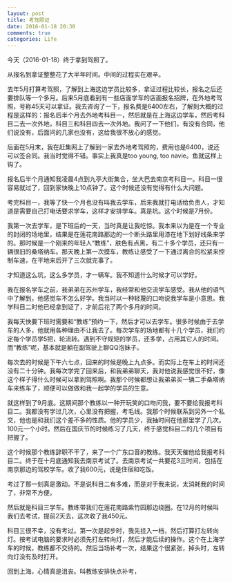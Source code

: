 ```yaml
---
layout: post
title: 考驾照记
date: 2016-01-18 20:30
comments: true
categories: Life
---
```


今天（2016-01-18）终于拿到驾照了。

从报名到拿证整整花了大半年时间。中间的过程实在艰辛。

去年5月打算考驾照，了解到上海这边学员比较多，拿证过程比较长，报名之后还要排队等一个多月。后来5月底看到有一些店面学车的店面报名招牌，在外地考驾照，号称45天可以拿证。我去咨询了一下，报名费是6400左右，了解到大概的过程是这样的：报名后半个月去外地考科目一，然后就是在上海这边学车，然后考科目二去一次外地，科目三和科目四去一次外地。我问了一下他们，有没有合同，他们说没有，后面问的几家也没有，这给我很不放心的感觉。

后面在5月末，我在赶集网上了解到一家去外地考驾照的，费用也是6400，说还可以签合同。我当时觉得不错。事实上我真是too young, too navie。鱼就这样上钩了。

报名后半个月通知我凌晨4点到九亭大街集合，坐大巴去南京考科目一。科目一很容易就过了，回到家快晚上10点钟了。这个时候还没有觉得有什么大问题。

考完科目一，我等了快一个月也没有叫我去学车，后来我就打电话给负责人，才知道是需要自己打电话要求学车，这样才安排学车。真是坑。这个时候是7月份。

我第一次去学车，是下班后的一天，当时真是让我吃惊。我本来以为是在一个专业的封闭的场地里，结果是在莲花南路那边的一个断头路里用漆在地下划好线条来学的。那时候是一个刚来的年轻人“教练”，肤色有点黑，有二十多个学员，还只有一辆很旧的桑塔纳车。那天晚上第一次摸车，教练让感受了一下通过离合的松紧来控制车速，在平地来后开了三次就完事了。

才知道这么坑，这么多学员，才一辆车。我不知道什么时候才可以学好。

我在报名学车之前，我弟弟在苏州学车，我经常和他交流学车感受。我从他的语气中了解到，他感觉车不怎么好学。我当时以一种轻蔑的口吻说我学车是小意思。我学科目二时他已经拿到证了，才前后花了两个多月的时间。

我每天快要下班时需要和“教练”预约一下，然后才可以去学车。很多时候由于去学车的人多，他就用各种理由不让我去了。每次学车的场地都有十几个学员，我们约定每个学员学5把，轮流转。遇到不守规矩的学员，还多学，占用其它人的时间。而“教练”呢，基本就是躺在副驾驶上聊QQ泡妹子。

每次去的时候是下午六七点，回来的时候是晚上九点多。而实际上在车上的时间还没有二十分钟。我每次学完了回来后，和我弟弟聊天，我对他说我感觉很不好，像这个样子得什么时候可以拿到驾照啊。我那个时候都想让我弟弟买一辆二手桑塔纳车来练车了，顺便可以做做和我一起学的学员的生意。

就这样到了9月底。这期间那个教练以一种开玩笑的口吻问我，要不要给我报考科目二。我都没有学过几次，心里没有把握，考毛线。我那个时候联系到另外一个私交，他也是和我们这个差不多的性质。他的学员少，我抽时间在他那里学了几次。100元一个小时。然后在国庆节的时候练习了几天，终于感觉科目二的几个项目有把握了。

这个时候那个教练辞职不干了，来了一个广东口音的教练。我天天催他给我报考科目二。终于在十月底通知我去南京考试了。去南京考试一共要花3三时间，包括在南京那边的驾校学车。收了我600元，说是住宿和吃饭。

考过了那一刻真是激动。不是说科目二有多难，而是对于我来说，太消耗我的时间了，非常不方便。

然后就是科目三学车。教练带我们在莲花南路紫竹园那边绕圈。在12月的时候叫我们去考试，提前2天去，这次收了我450元。

科目三很不幸，没有考过。第一次是起步时，我先挂入一档，然后打算打左转向灯。按考试电脑的要求时必须先打左转向灯，然后才能后续的操作。这个在上海学车的时候，教练都不交待的。然后当场补考一次，结果这个很紧张，掉头时，左转向灯没有及时打开。

回到上海，心情真是沮丧。叫教练安排快点补考，


